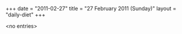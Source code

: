 +++
date = "2011-02-27"
title = "27 February 2011 (Sunday)"
layout = "daily-diet"
+++


\<no entries\>
